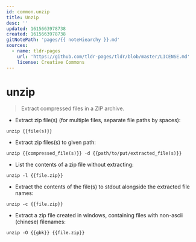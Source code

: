 ```yaml
---
id: common.unzip
title: Unzip
desc: ''
updated: 1615663978738
created: 1615663978738
gitNotePath: 'pages/{{ noteHiearchy }}.md'
sources:
  - name: tldr-pages
    url: 'https://github.com/tldr-pages/tldr/blob/master/LICENSE.md'
    license: Creative Commons
---
```

# unzip

> Extract compressed files in a ZIP archive.

- Extract zip file(s) (for multiple files, separate file paths by spaces):

`unzip {{file(s)}}`

- Extract zip files(s) to given path:

`unzip {{compressed_file(s)}} -d {{path/to/put/extracted_file(s)}}`

- List the contents of a zip file without extracting:

`unzip -l {{file.zip}}`

- Extract the contents of the file(s) to stdout alongside the extracted file names:

`unzip -c {{file.zip}}`

- Extract a zip file created in windows, containing files with non-ascii (chinese) filenames:

`unzip -O {{gbk}} {{file.zip}}`

